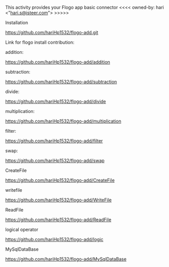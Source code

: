 This activity provides your Flogo app basic connector <<<<   owned-by: hari <"hari.s@isteer.com">    >>>>>

Installation

https://github.com/hariHp1532/flogo-add.git

Link for flogo install contribution:

addition:			

https://github.com/hariHp1532/flogo-add/addition

subtraction:   

https://github.com/hariHp1532/flogo-add/subtraction

divide:      

https://github.com/hariHp1532/flogo-add/divide

multiplication: 

https://github.com/hariHp1532/flogo-add/multiplication

filter:

https://github.com/hariHp1532/flogo-add/filter

swap:

https://github.com/hariHp1532/flogo-add/swap


CreateFile

https://github.com/hariHp1532/flogo-add/CreateFile


writefile

https://github.com/hariHp1532/flogo-add/WriteFile


ReadFile

https://github.com/hariHp1532/flogo-add/ReadFile


logical operator

https://github.com/hariHp1532/flogo-add/logic


MySqlDataBase

https://github.com/hariHp1532/flogo-add/MySqlDataBase

